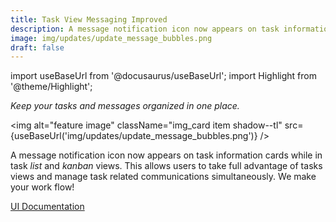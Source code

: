 ```yaml
---
title: Task View Messaging Improved
description: A message notification icon now appears on task information cards while in task list and kanban views. This allows users to take full advantage of tasks views and manage task related communications simultaneously. We make your work flow!
image: img/updates/update_message_bubbles.png
draft: false
---
```


import useBaseUrl from '@docusaurus/useBaseUrl'; 
import Highlight from '@theme/Highlight';

<div className="align-center">
<div className="card">
<div className="card__header">

<span className="hero__subtitle"><em>

Keep your tasks and messages organized in one place.

</em></span>

</div>
<div className="card__image">

<img alt="feature image" className="img_card item shadow--tl" src={useBaseUrl('img/updates/update_message_bubbles.png')} />
<br/>

</div>
<div className="card__body">

A message notification icon now appears on task information cards while in task _list_ and _kanban_ views. This allows users to take full advantage of tasks views and manage task related communications simultaneously. We make your work flow!

</div>
<div className="card__footer text-center align-padding-center">

<a className="button button--info button--block" href="/docs/documentation/client/tasks/task_chat#new-message">UI Documentation</a>
<br/>

</div>
</div>
</div>
